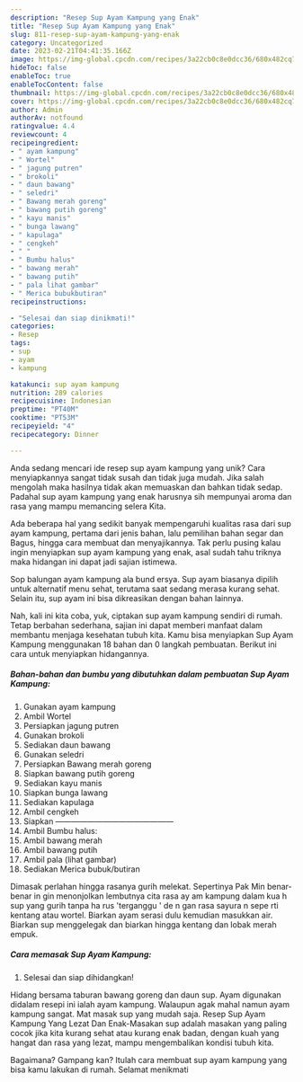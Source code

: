 ```yaml
---
description: "Resep Sup Ayam Kampung yang Enak"
title: "Resep Sup Ayam Kampung yang Enak"
slug: 811-resep-sup-ayam-kampung-yang-enak
category: Uncategorized
date: 2023-02-21T04:41:35.166Z
image: https://img-global.cpcdn.com/recipes/3a22cb0c8e0dcc36/680x482cq70/sup-ayam-kampung-foto-resep-utama.jpg
hideToc: false
enableToc: true
enableTocContent: false
thumbnail: https://img-global.cpcdn.com/recipes/3a22cb0c8e0dcc36/680x482cq70/sup-ayam-kampung-foto-resep-utama.jpg
cover: https://img-global.cpcdn.com/recipes/3a22cb0c8e0dcc36/680x482cq70/sup-ayam-kampung-foto-resep-utama.jpg
author: Admin
authorAv: notfound
ratingvalue: 4.4
reviewcount: 4
recipeingredient:
- " ayam kampung"
- " Wortel"
- " jagung putren"
- " brokoli"
- " daun bawang"
- " seledri"
- " Bawang merah goreng"
- " bawang putih goreng"
- " kayu manis"
- " bunga lawang"
- " kapulaga"
- " cengkeh"
- " "
- " Bumbu halus"
- " bawang merah"
- " bawang putih"
- " pala lihat gambar"
- " Merica bubukbutiran"
recipeinstructions:

- "Selesai dan siap dinikmati!"
categories:
- Resep
tags:
- sup
- ayam
- kampung

katakunci: sup ayam kampung 
nutrition: 289 calories
recipecuisine: Indonesian
preptime: "PT40M"
cooktime: "PT53M"
recipeyield: "4"
recipecategory: Dinner

---
```





Anda sedang mencari ide resep sup ayam kampung yang unik? Cara menyiapkannya sangat tidak susah dan tidak juga mudah. Jika salah mengolah maka hasilnya tidak akan memuaskan dan bahkan tidak sedap. Padahal sup ayam kampung yang enak harusnya sih mempunyai aroma dan rasa yang mampu memancing selera Kita.





Ada beberapa hal yang sedikit banyak mempengaruhi kualitas rasa dari sup ayam kampung, pertama dari jenis bahan, lalu pemilihan bahan segar dan Bagus, hingga cara membuat dan menyajikannya. Tak perlu pusing kalau ingin menyiapkan sup ayam kampung yang enak,      asal sudah tahu triknya maka hidangan ini dapat jadi sajian istimewa.














Sop balungan ayam kampung ala bund ersya. Sup ayam biasanya dipilih untuk alternatif menu sehat, terutama saat sedang merasa kurang sehat. Selain itu, sup ayam ini bisa dikreasikan dengan bahan lainnya.






Nah, kali ini kita coba, yuk, ciptakan sup ayam kampung sendiri di rumah. Tetap berbahan sederhana, sajian ini dapat memberi manfaat dalam membantu menjaga kesehatan tubuh kita. Kamu bisa menyiapkan Sup Ayam Kampung menggunakan 18 bahan dan 0 langkah pembuatan. Berikut ini cara untuk menyiapkan hidangannya.

<!--inarticleads1-->

##### Bahan-bahan dan bumbu yang dibutuhkan dalam pembuatan Sup Ayam Kampung:

1. Gunakan  ayam kampung
1. Ambil  Wortel
1. Persiapkan  jagung putren
1. Gunakan  brokoli
1. Sediakan  daun bawang
1. Gunakan  seledri
1. Persiapkan  Bawang merah goreng
1. Siapkan  bawang putih goreng
1. Sediakan  kayu manis
1. Siapkan  bunga lawang
1. Sediakan  kapulaga
1. Ambil  cengkeh
1. Siapkan  ———————————————
1. Ambil  Bumbu halus:
1. Ambil  bawang merah
1. Ambil  bawang putih
1. Ambil  pala (lihat gambar)
1. Sediakan  Merica bubuk/butiran


Dimasak perlahan hingga rasanya gurih melekat. Sepertinya Pak Min benar-benar in gin menonjolkan lembutnya cita rasa ay am kampung dalam kua h sup yang gurih tanpa ha rus &#39;terganggu &#39; de n gan rasa sayura n sepe rti kentang atau wortel. Biarkan ayam serasi dulu kemudian masukkan air. Biarkan sup menggelegak dan biarkan hingga kentang dan lobak merah empuk. 

<!--inarticleads2-->

##### Cara memasak Sup Ayam Kampung:


1. Selesai dan siap dihidangkan!

Hidang bersama taburan bawang goreng dan daun sup. Ayam digunakan didalam resepi ini ialah ayam kampung. Walaupun agak mahal namun ayam kampung sangat. Mat masak sup yang mudah saja. Resep Sup Ayam Kampung Yang Lezat Dan Enak-Masakan sup adalah masakan yang paling cocok jika kita kurang sehat atau kurang enak badan, dengan kuah yang hangat dan rasa yang lezat, mampu mengembalikan kondisi tubuh kita. 

Bagaimana? Gampang kan? Itulah cara membuat sup ayam kampung yang bisa kamu lakukan di rumah. Selamat menikmati
